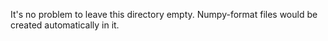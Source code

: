 It's no problem to leave this directory empty. Numpy-format files would be created automatically in it.